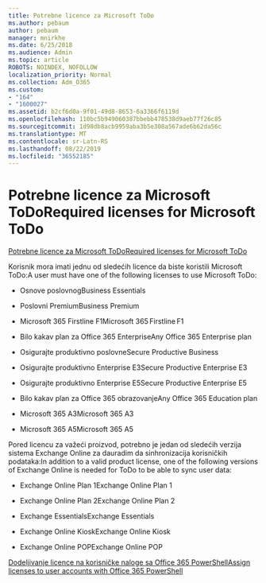 ```yaml
---
title: Potrebne licence za Microsoft ToDo
ms.author: pebaum
author: pebaum
manager: mnirkhe
ms.date: 6/25/2018
ms.audience: Admin
ms.topic: article
ROBOTS: NOINDEX, NOFOLLOW
localization_priority: Normal
ms.collection: Adm_O365
ms.custom:
- "164"
- "1600027"
ms.assetid: b2cf6d0a-9f01-49d8-8653-6a3366f6119d
ms.openlocfilehash: 110bc5b949060387bbebb478538d9aeb77f26c85
ms.sourcegitcommit: 1d98db8acb9959aba3b5e308a567ade6b62da56c
ms.translationtype: MT
ms.contentlocale: sr-Latn-RS
ms.lasthandoff: 08/22/2019
ms.locfileid: "36552185"
---
```

# <a name="required-licenses-for-microsoft-todo"></a><span data-ttu-id="a15a5-102">Potrebne licence za Microsoft ToDo</span><span class="sxs-lookup"><span data-stu-id="a15a5-102">Required licenses for Microsoft ToDo</span></span>

[<span data-ttu-id="a15a5-103">Potrebne licence za Microsoft ToDo</span><span class="sxs-lookup"><span data-stu-id="a15a5-103">Required licenses for Microsoft ToDo</span></span>](https://support.office.com/article/381e9d1b-c500-49b5-973e-890fd86528d7.aspx)
  
<span data-ttu-id="a15a5-104">Korisnik mora imati jednu od sledećih licence da biste koristili Microsoft ToDo:</span><span class="sxs-lookup"><span data-stu-id="a15a5-104">A user must have one of the following licenses to use Microsoft ToDo:</span></span>
  
- <span data-ttu-id="a15a5-105">Osnove poslovnog</span><span class="sxs-lookup"><span data-stu-id="a15a5-105">Business Essentials</span></span>

- <span data-ttu-id="a15a5-106">Poslovni Premium</span><span class="sxs-lookup"><span data-stu-id="a15a5-106">Business Premium</span></span>

- <span data-ttu-id="a15a5-107">Microsoft 365 Firstline F1</span><span class="sxs-lookup"><span data-stu-id="a15a5-107">Microsoft 365 Firstline F1</span></span>

- <span data-ttu-id="a15a5-108">Bilo kakav plan za Office 365 Enterprise</span><span class="sxs-lookup"><span data-stu-id="a15a5-108">Any Office 365 Enterprise plan</span></span>

- <span data-ttu-id="a15a5-109">Osigurajte produktivno poslovne</span><span class="sxs-lookup"><span data-stu-id="a15a5-109">Secure Productive Business</span></span>

- <span data-ttu-id="a15a5-110">Osigurajte produktivno Enterprise E3</span><span class="sxs-lookup"><span data-stu-id="a15a5-110">Secure Productive Enterprise E3</span></span>

- <span data-ttu-id="a15a5-111">Osigurajte produktivno Enterprise E5</span><span class="sxs-lookup"><span data-stu-id="a15a5-111">Secure Productive Enterprise E5</span></span>

- <span data-ttu-id="a15a5-112">Bilo kakav plan za Office 365 obrazovanje</span><span class="sxs-lookup"><span data-stu-id="a15a5-112">Any Office 365 Education plan</span></span>

- <span data-ttu-id="a15a5-113">Microsoft 365 A3</span><span class="sxs-lookup"><span data-stu-id="a15a5-113">Microsoft 365 A3</span></span>

- <span data-ttu-id="a15a5-114">Microsoft 365 A5</span><span class="sxs-lookup"><span data-stu-id="a15a5-114">Microsoft 365 A5</span></span>

<span data-ttu-id="a15a5-115">Pored licencu za važeći proizvod, potrebno je jedan od sledećih verzija sistema Exchange Online za dauradim da sinhronizacija korisničkih podataka:</span><span class="sxs-lookup"><span data-stu-id="a15a5-115">In addition to a valid product license, one of the following versions of Exchange Online is needed for ToDo to be able to sync user data:</span></span>
  
- <span data-ttu-id="a15a5-116">Exchange Online Plan 1</span><span class="sxs-lookup"><span data-stu-id="a15a5-116">Exchange Online Plan 1</span></span>

- <span data-ttu-id="a15a5-117">Exchange Online Plan 2</span><span class="sxs-lookup"><span data-stu-id="a15a5-117">Exchange Online Plan 2</span></span>

- <span data-ttu-id="a15a5-118">Exchange Essentials</span><span class="sxs-lookup"><span data-stu-id="a15a5-118">Exchange Essentials</span></span>

- <span data-ttu-id="a15a5-119">Exchange Online Kiosk</span><span class="sxs-lookup"><span data-stu-id="a15a5-119">Exchange Online Kiosk</span></span>

- <span data-ttu-id="a15a5-120">Exchange Online POP</span><span class="sxs-lookup"><span data-stu-id="a15a5-120">Exchange Online POP</span></span>

[<span data-ttu-id="a15a5-121">Dodeljivanje licence na korisničke naloge sa Office 365 PowerShell</span><span class="sxs-lookup"><span data-stu-id="a15a5-121">Assign licenses to user accounts with Office 365 PowerShell</span></span>](https://docs.microsoft.com/office365/enterprise/powershell/assign-licenses-to-user-accounts-with-office-365-powershell )
  